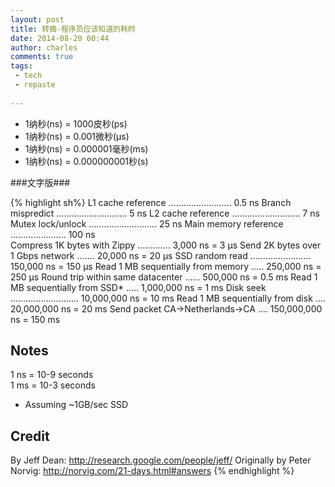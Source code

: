 ```yaml
---
layout: post
title: 转摘-程序员应该知道的耗时
date: 2014-08-20 00:44
author: charles
comments: true
tags:
 - tech
 - repaste
 
---
```


- 1纳秒(ns) = 1000皮秒(ps)
- 1纳秒(ns) = 0.001微秒(μs)
- 1纳秒(ns) = 0.000001毫秒(ms) 　
- 1纳秒(ns) = 0.000000001秒(s)

###文字版###

{% highlight sh%}
L1 cache reference ......................... 0.5 ns
Branch mispredict ............................ 5 ns
L2 cache reference ........................... 7 ns
Mutex lock/unlock ........................... 25 ns
Main memory reference ...................... 100 ns             
Compress 1K bytes with Zippy ............. 3,000 ns  =   3 µs
Send 2K bytes over 1 Gbps network ....... 20,000 ns  =  20 µs
SSD random read ........................ 150,000 ns  = 150 µs
Read 1 MB sequentially from memory ..... 250,000 ns  = 250 µs
Round trip within same datacenter ...... 500,000 ns  = 0.5 ms
Read 1 MB sequentially from SSD* ..... 1,000,000 ns  =   1 ms
Disk seek ........................... 10,000,000 ns  =  10 ms
Read 1 MB sequentially from disk .... 20,000,000 ns  =  20 ms
Send packet CA->Netherlands->CA .... 150,000,000 ns  = 150 ms

Notes
-----
1 ns = 10-9 seconds  
1 ms = 10-3 seconds  
* Assuming ~1GB/sec SSD  
 
Credit
------
By Jeff Dean:               http://research.google.com/people/jeff/
Originally by Peter Norvig: http://norvig.com/21-days.html#answers
{% endhighlight %}

